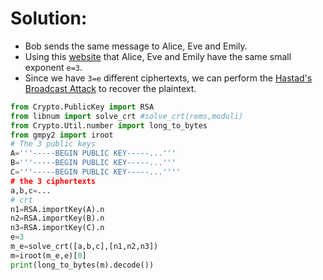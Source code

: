 # Solution:
- Bob sends the same message to Alice, Eve and Emily.
- Using this [website](https://8gwifi.org/PemParserFunctions.jsp) that Alice, Eve and Emily have the same small exponent `e=3`. 
- Since we have `3=e` different ciphertexts, we can perform the [Hastad's Broadcast Attack](https://en.wikipedia.org/wiki/Coppersmith%27s_attack#H.C3.A5stad.27s_broadcast_attack) to recover the plaintext.
```python
from Crypto.PublicKey import RSA
from libnum import solve_crt #solve_crt(rems,moduli)
from Crypto.Util.number import long_to_bytes
from gmpy2 import iroot
# The 3 public keys
A='''-----BEGIN PUBLIC KEY-----...'''
B='''-----BEGIN PUBLIC KEY-----...'''
C='''-----BEGIN PUBLIC KEY-----...''''
# the 3 ciphertexts
a,b,c=...
# crt
n1=RSA.importKey(A).n
n2=RSA.importKey(B).n
n3=RSA.importKey(C).n
e=3
m_e=solve_crt([a,b,c],[n1,n2,n3])
m=iroot(m_e,e)[0]
print(long_to_bytes(m).decode())
```